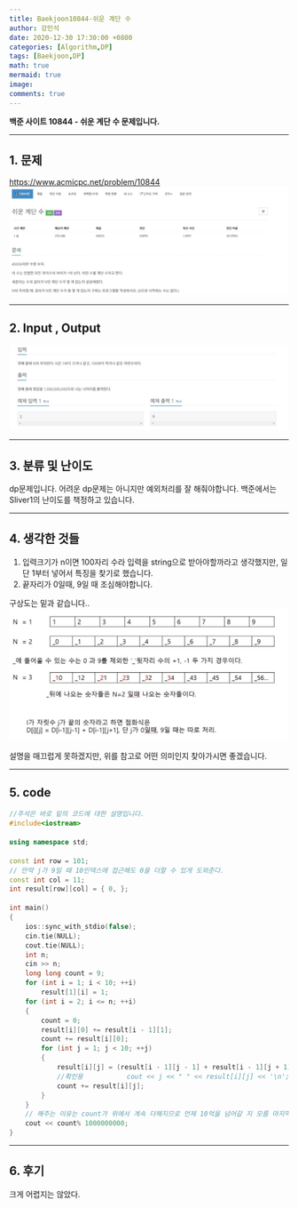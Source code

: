 ```yaml
---
title: Baekjoon10844-쉬운 계단 수
author: 강민석
date: 2020-12-30 17:30:00 +0800
categories: [Algorithm,DP]
tags: [Baekjoon,DP]
math: true
mermaid: true
image: 
comments: true
---
```


**백준 사이트 10844 - 쉬운 계단 수 문제입니다.**

-----  

## 1. 문제
<https://www.acmicpc.net/problem/10844>
![](/assets/img/sample/Baekjoon/10844/Problem.JPG)

-----  

## 2. Input , Output
![](/assets/img/sample/Baekjoon/10844/input.JPG)

-----  

## 3. 분류 및 난이도

dp문제입니다. 어려운 dp문제는 아니지만 예외처리를 잘 해줘야합니다.
백준에서는 Sliver1의 난이도를 책정하고 있습니다.

-----  

## 4. 생각한 것들

1. 입력크기가 n이면 100자리 수라 입력을 string으로 받아야할까라고 생각했지만, 일단 1부터 넣어서 특징을 찾기로 했습니다.
2. 끝자리가 0일때, 9일 때 조심해야합니다.


구상도는 밑과 같습니다..  
![](/assets/img/sample/Baekjoon/10844/draw.JPG)

설명을 매끄럽게 못하겠지만, 위를 참고로 어떤 의미인지 찾아가시면 좋겠습니다.

-----  

## 5. code

```c++
//주석은 바로 밑의 코드에 대한 설명입니다.
#include<iostream>

using namespace std;

const int row = 101;
// 만약 j가 9일 때 10인덱스에 접근해도 0을 더할 수 있게 도와준다.
const int col = 11;
int result[row][col] = { 0, };

int main()
{
	ios::sync_with_stdio(false);
	cin.tie(NULL);
	cout.tie(NULL);
	int n;
	cin >> n;
	long long count = 9;
	for (int i = 1; i < 10; ++i)
		result[1][i] = 1;
	for (int i = 2; i <= n; ++i)
	{
		count = 0;
		result[i][0] += result[i - 1][1];
		count += result[i][0];
		for (int j = 1; j < 10; ++j)
		{
			result[i][j] = (result[i - 1][j - 1] + result[i - 1][j + 1])%1000000000;
			//확인용			cout << j << " " << result[i][j] << '\n';
			count += result[i][j];
		}
	}
    // 해주는 이유는 count가 위에서 계속 더해지므로 언제 10억을 넘어갈 지 모름 마지막에 다시 10억으로 나눠줘야한다.
	cout << count% 1000000000; 
}
```

-----

## 6. 후기
크게 어렵지는 않았다.
